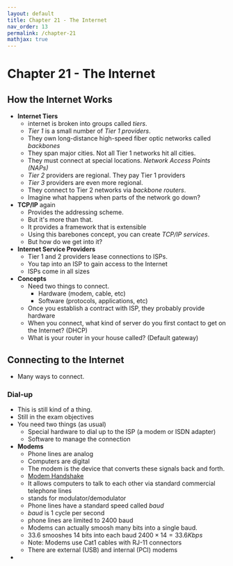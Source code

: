 ```yaml
---
layout: default
title: Chapter 21 - The Internet
nav_order: 13
permalink: /chapter-21
mathjax: true
---
```


Chapter 21 - The Internet
=========================

## How the Internet Works

* **Internet Tiers**
    * internet is broken into groups called *tiers*.
    * *Tier 1* is a small number of *Tier 1 providers*.
    * They own long-distance high-speed fiber optic networks called *backbones*
    * They span major cities. Not all Tier 1 networks hit all cities.
    * They must connect at special locations. *Network Access Points (NAPs)*
    * *Tier 2* providers are regional. They pay Tier 1 providers
    * *Tier 3* providers are even more regional. 
    * They connect to Tier 2 networks via *backbone routers*.
    * Imagine what happens when parts of the network go down?
* **TCP/IP** again
    * Provides the addressing scheme.
    * But it's more than that.
    * It provides a framework that is extensible
    * Using this barebones concept, you can create *TCP/IP services*.
    * But how do we get into it?
* **Internet Service Providers**
    * Tier 1 and 2 providers lease connections to ISPs.
    * You tap into an ISP to gain access to the Internet
    * ISPs come in all sizes
* **Concepts**
    * Need two things to connect.
        * Hardware (modem, cable, etc)
        * Software (protocols, applications, etc)
    * Once you establish a contract with ISP, they probably provide hardware
    * When you connect, what kind of server do you first contact to get on the Internet? (DHCP)
    * What is your router in your house called? (Default gateway)

## Connecting to the Internet

* Many ways to connect.

### Dial-up

* This is still kind of a thing.
* Still in the exam objectives
* You need two things (as usual)
    * Special hardware to dial up to the ISP (a modem or ISDN adapter)
    * Software to manage the connection
* **Modems**
    * Phone lines are analog
    * Computers are digital
    * The modem is the device that converts these signals back and forth.
    * [Modem Handshake](https://www.youtube.com/watch?v=vvr9AMWEU-c)
    * It allows computers to talk to each other via standard commercial telephone lines
    * stands for modulator/demodulator
    * Phone lines have a standard speed called *baud*
    * *baud* is 1 cycle per second
    * phone lines are limited to 2400 baud
    * Modems can actually smoosh many bits into a single baud.
    * 33.6 smooshes 14 bits into each baud $2400 \times 14 = 33.6 Kbps$
    * Note: Modems use Cat1 cables with RJ-11 connectors
    * There are external (USB) and internal (PCI) modems
* 

